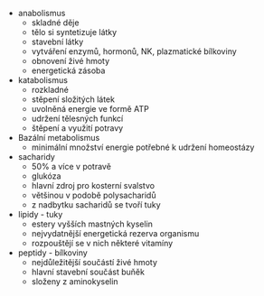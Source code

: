 - anabolismus
    - skladné děje
    - tělo si syntetizuje látky
    - stavební látky
    - vytváření enzymů, hormonů, NK, plazmatické bílkoviny
    - obnovení živé hmoty
    - energetická zásoba
- katabolismus
    - rozkladné
    - stěpení složitých látek
    - uvolněná energie ve formě ATP
    - udržení tělesných funkcí
    - štěpení a využití potravy
- Bazální metabolismus
    - minimální množství energie potřebné k udržení homeostázy
- sacharidy
    - 50% a více v potravě
    - glukóza
    - hlavní zdroj pro kosterní svalstvo
    - většinou v podobě polysacharidů
    - z nadbytku sacharidů se tvoří tuky
- lipidy - tuky
    - estery vyšších mastných kyselin
    - nejvydatnější energetická rezerva organismu
    - rozpouštějí se v nich některé vitamíny
- peptidy - bílkoviny
    - nejdůležitější součástí živé hmoty
    - hlavní stavební součást buňěk
    - složeny z aminokyselin